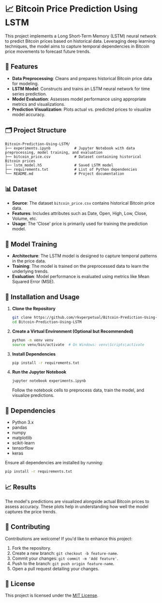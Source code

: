
# 📈 Bitcoin Price Prediction Using LSTM

This project implements a Long Short-Term Memory (LSTM) neural network to predict Bitcoin prices based on historical data. Leveraging deep learning techniques, the model aims to capture temporal dependencies in Bitcoin price movements to forecast future trends.

## 🚀 Features

- **Data Preprocessing**: Cleans and prepares historical Bitcoin price data for modeling.
- **LSTM Model**: Constructs and trains an LSTM neural network for time series prediction.
- **Model Evaluation**: Assesses model performance using appropriate metrics and visualizations.
- **Prediction Visualization**: Plots actual vs. predicted prices to visualize model accuracy.

## 🗂️ Project Structure

```
Bitcoin-Prediction-Using-LSTM/
├── experiments.ipynb           # Jupyter Notebook with data preprocessing, model training, and evaluation
├── bitcoin_price.csv           # Dataset containing historical Bitcoin prices
├── lstm_model.h5               # Saved LSTM model
├── requirements.txt            # List of Python dependencies
└── README.md                   # Project documentation
```

## 📊 Dataset

- **Source**: The dataset `bitcoin_price.csv` contains historical Bitcoin price data.
- **Features**: Includes attributes such as Date, Open, High, Low, Close, Volume, etc.
- **Usage**: The 'Close' price is primarily used for training the prediction model.

## 🧠 Model Training

- **Architecture**: The LSTM model is designed to capture temporal patterns in the price data.
- **Training**: The model is trained on the preprocessed data to learn the underlying trends.
- **Evaluation**: Model performance is evaluated using metrics like Mean Squared Error (MSE).

## 🧪 Installation and Usage

1. **Clone the Repository**

   ```bash
   git clone https://github.com/rkvperpetual/Bitcoin-Prediction-Using-LSTM.git
   cd Bitcoin-Prediction-Using-LSTM
   ```

2. **Create a Virtual Environment (Optional but Recommended)**

   ```bash
   python -m venv venv
   source venv/bin/activate  # On Windows: venv\Scripts\activate
   ```

3. **Install Dependencies**

   ```bash
   pip install -r requirements.txt
   ```

4. **Run the Jupyter Notebook**

   ```bash
   jupyter notebook experiments.ipynb
   ```

   Follow the notebook cells to preprocess data, train the model, and visualize predictions.

## 📌 Dependencies

- Python 3.x
- pandas
- numpy
- matplotlib
- scikit-learn
- tensorflow
- keras

Ensure all dependencies are installed by running:

```bash
pip install -r requirements.txt
```

## 📈 Results

The model's predictions are visualized alongside actual Bitcoin prices to assess accuracy. These plots help in understanding how well the model captures the price trends.

## 🤝 Contributing

Contributions are welcome! If you'd like to enhance this project:

1. Fork the repository.
2. Create a new branch: `git checkout -b feature-name`.
3. Commit your changes: `git commit -m 'Add feature'`.
4. Push to the branch: `git push origin feature-name`.
5. Open a pull request detailing your changes.

## 📄 License

This project is licensed under the [MIT License](LICENSE).
